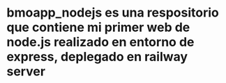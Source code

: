 # bmoapp_nodejs es una respositorio que contiene mi primer web de node.js realizado en entorno de express, deplegado en railway server 
